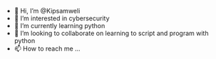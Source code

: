 - 👋 Hi, I’m @Kipsamweli
- 👀 I’m interested in cybersecurity
- 🌱 I’m currently learning python
- 💞️ I’m looking to collaborate on learning to script and program with python
- 📫 How to reach me ...

<!---
Kipsamweli/Kipsamweli is a ✨ special ✨ repository because its `README.md` (this file) appears on your GitHub profile.
You can click the Preview link to take a look at your changes.
--->
